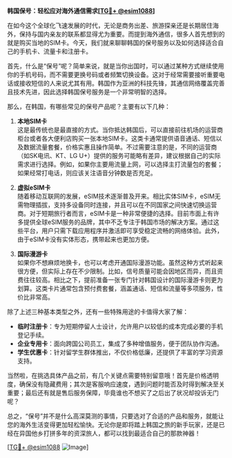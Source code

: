**韩国保号：轻松应对海外通信需求[[TG💪+ @esim1088](https://t.me/s/esim1088)]**

在如今这个全球化飞速发展的时代，无论是商务出差、旅游探亲还是长期居住海外，保持与国内亲友的联系都显得尤为重要。而提到海外通信，很多人首先想到的就是购买当地的SIM卡。今天，我们就来聊聊韩国的保号服务以及如何选择适合自己的手机卡、流量卡和注册卡。

首先，什么是“保号”呢？简单来说，就是当你出国时，可以通过某种方式继续使用你的手机号码，而不需要更换号码或者频繁切换设备。这对于经常需要接听重要电话或接收短信的人来说尤其有用。韩国作为亚洲的科技先锋，其通信网络覆盖完善且技术先进，因此选择韩国保号服务是一个非常明智的选择。

那么，在韩国，有哪些常见的保号产品呢？主要有以下几种：

1. **本地SIM卡**  
   这是最传统也是最直接的方式。当你抵达韩国后，可以直接前往机场的运营商柜台或者各大便利店购买一张本地SIM卡。这类卡通常提供语音通话、短信以及数据流量套餐，价格实惠且操作简单。不过需要注意的是，不同的运营商（如SK电讯、KT、LG U+）提供的服务可能略有差异，建议根据自己的实际需求进行选择。例如，如果你主要用流量上网，可以选择主打流量包的套餐；如果经常打电话，则应该关注语音分钟数是否充足。

2. **虚拟eSIM卡**  
   随着移动互联网的发展，eSIM技术逐渐普及开来。相比实体SIM卡，eSIM无需物理插拔，支持多设备同时连接，并且可以在不同国家之间快速切换运营商。对于短期旅行者而言，eSIM卡是一种非常便捷的选择。目前市面上有许多提供全球eSIM服务的品牌，其中不乏专注于韩国市场的解决方案。通过这些平台，用户只需下载应用程序并激活即可享受稳定流畅的网络体验。此外，由于eSIM卡没有实体形态，携带起来也更加方便。

3. **国际漫游卡**  
   如果你不想麻烦地换卡，也可以考虑开通国际漫游功能。虽然这种方式听起来很方便，但实际上存在不少限制。比如，信号质量可能会因地区而异，而且资费往往较高。相比之下，提前准备一张专门针对韩国设计的国际漫游卡则更为划算。这类卡片通常包含预付费套餐，涵盖通话、短信和流量等多项服务，性价比非常高。

除了上述三种基本类型之外，还有一些特殊用途的卡值得大家了解：

- **临时注册卡**：专为短期停留人士设计，允许用户以较低的成本完成必要的手机登记手续。
- **企业专用卡**：面向跨国公司员工，集成了多种增值服务，便于团队协作沟通。
- **学生优惠卡**：针对留学生群体推出，不仅价格低廉，还提供了丰富的学习资源支持。

当然啦，在挑选具体产品之前，有几个关键点需要特别留意哦！首先是价格透明度，确保没有隐藏费用；其次是客服响应速度，遇到问题时能否及时得到解决至关重要；最后还有就是售后服务保障，毕竟谁也不想买了之后出了状况却投诉无门呢？

总之，“保号”并不是什么高深莫测的事情，只要选对了合适的产品和服务，就能让您的海外生活变得更加轻松愉快。无论你是即将踏上韩国之旅的新手玩家，还是已经在异国他乡打拼多年的资深旅人，都可以找到最适合自己的那款神器！

[[TG💪+ @esim1088](https://t.me/s/esim1088) ![Image](https://i.postimg.cc/4NQfJmqS/Snipaste-2025-05-13-00-14-12.png)]
